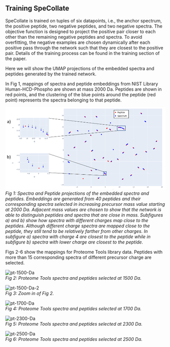 ## Training SpeCollate

SpeCollate is trained on tuples of six datapoints, i.e., the anchor spectrum, the positive peptide, two negative peptides, and two negative spectra. The objective function is designed to project the positive pair closer to each other than the remaining negative peptides and spectra. To avoid overfitting, the negative examples are chosen dynamically after each positive pass through the network such that they are closest to the positive pair. Details of the training process can be found in the training section of the paper.

Here we will show the UMAP projections of the embedded spectra and peptides generated by the trained network.

In Fig 1, mappings of spectra and peptide embeddings from NIST Library Human-HCD-Phospho are shown at mass 2000 Da. Peptides are shown in red points, and the clustering of the blue points around the peptide (red point) represents the spectra belonging to that peptide. 

![human-hcd-2000-Da](_images/human-hcd-2000-Da.png)  
*Fig 1: Spectra and Peptide projections of the embedded spectra and peptides. Embeddings are generated from 40 peptides and their corresponding spectra selected in increasing precursor mass value starting at 2000 Da. Adjacent mass values are chosen to show that the network is able to distinguish peptides and spectra that are close in mass. Subfigures a) and b) show how spectra with different charges map close to the peptides. Although different charge spectra are mapped close to the peptide, they still tend to be relatively farther from other charges. In subfigure a) spectra with charge 4 are closest to the peptide while in subfigure b) spectra with lower charge are closest to the peptide.*



Figs 2-6 show the mappings for Proteome Tools library data. Peptides with more than 15 corresponding spectra of different precursor charge are selected.

![pt-1500-Da](pt-1500-Da.png)  
*Fig 2: Proteome Tools spectra and peptides selected at 1500 Da.*
  
  
  
![pt-1500-Da-2](pt-1500-Da-2.png)  
*Fig 3: Zoom in of Fig 2.*
  
  
  
![pt-1700-Da](pt-1700-Da.png)  
*Fig 4: Proteome Tools spectra and peptides selected at 1700 Da.*
  
  
  
![pt-2300-Da](pt-2300-Da.png)  
*Fig 5: Proteome Tools spectra and peptides selected at 2300 Da.*
  
  
  
![pt-2500-Da](pt-2500-Da.png)  
*Fig 6: Proteome Tools spectra and peptides selected at 2500 Da.*

